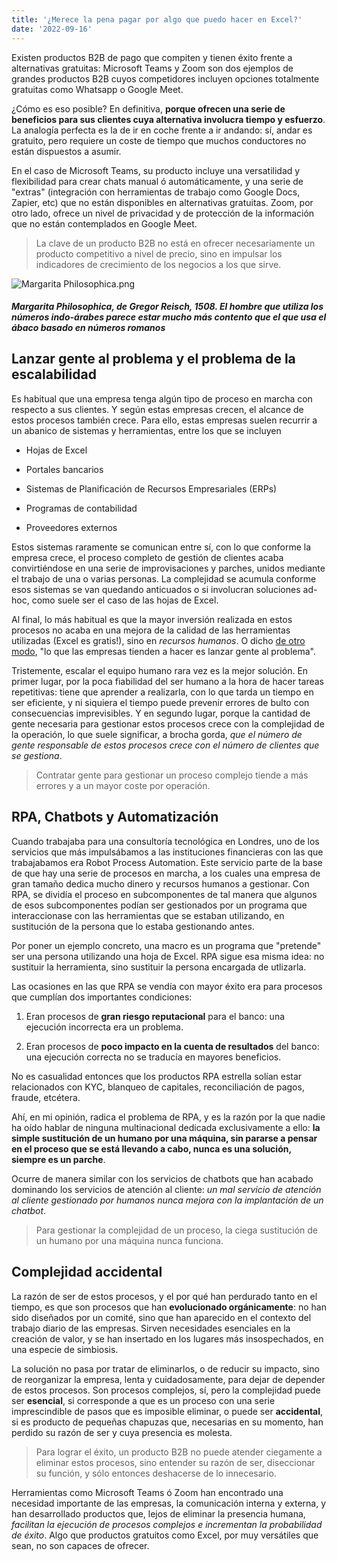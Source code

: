 ```yaml
---
title: '¿Merece la pena pagar por algo que puedo hacer en Excel?'
date: '2022-09-16'
---
```


Existen productos B2B de pago que compiten y tienen éxito frente a alternativas gratuitas: Microsoft Teams y Zoom son dos ejemplos de grandes productos B2B cuyos competidores incluyen opciones totalmente gratuitas como Whatsapp o Google Meet.

¿Cómo es eso posible? En definitiva, **porque ofrecen una serie de beneficios para sus clientes cuya alternativa involucra tiempo y esfuerzo**. La analogía perfecta es la de ir en coche frente a ir andando: sí, andar es gratuito, pero requiere un coste de tiempo que muchos conductores no están dispuestos a asumir.

En el caso de Microsoft Teams, su producto incluye una versatilidad y flexibilidad para crear chats manual ó automáticamente, y una serie de "extras" (integración con herramientas de trabajo como Google Docs, Zapier, etc) que no están disponibles en alternativas gratuitas. Zoom, por otro lado, ofrece un nivel de privacidad y de protección de la información que no están contemplados en Google Meet.

> La clave de un producto B2B no está en ofrecer necesariamente un producto competitivo a nivel de precio, sino en impulsar los indicadores de crecimiento de los negocios a los que sirve.

![Margarita Philosophica.png](https://buttondown.s3.amazonaws.com/images/df02639d-16c0-4476-9658-2f940ee0f294.png)

##### Margarita Philosophica, de Gregor Reisch, 1508. El hombre que utiliza los números indo-árabes parece estar mucho más contento que el que usa el ábaco basado en números romanos

## Lanzar gente al problema y el problema de la escalabilidad

Es habitual que una empresa tenga algún tipo de proceso en marcha con respecto a sus clientes. Y según estas empresas crecen, el alcance de estos procesos también crece. Para ello, estas empresas suelen recurrir a un abanico de sistemas y herramientas, entre los que se incluyen

- Hojas de Excel

- Portales bancarios

- Sistemas de Planificación de Recursos Empresariales (ERPs)

- Programas de contabilidad

- Proveedores externos

Estos sistemas raramente se comunican entre sí, con lo que conforme la empresa crece, el proceso completo de gestión de clientes acaba convirtiéndose en una serie de improvisaciones y parches, unidos mediante el trabajo de una o varias personas. La complejidad se acumula conforme esos sistemas se van quedando anticuados o si involucran soluciones ad-hoc, como suele ser el caso de las hojas de Excel.

Al final, lo más habitual es que la mayor inversión realizada en estos procesos no acaba en una mejora de la calidad de las herramientas utilizadas (Excel es gratis!), sino en _recursos humanos_. O dicho [de otro modo](https://frontierfintech.substack.com/p/44-b2b-payment-operations), "lo que las empresas tienden a hacer es lanzar gente al problema".

Tristemente, escalar el equipo humano rara vez es la mejor solución. En primer lugar, por la poca fiabilidad del ser humano a la hora de hacer tareas repetitivas: tiene que aprender a realizarla, con lo que tarda un tiempo en ser eficiente, y ni siquiera el tiempo puede prevenir errores de bulto con consecuencias imprevisibles. Y en segundo lugar, porque la cantidad de gente necesaria para gestionar estos procesos crece con la complejidad de la operación, lo que suele significar, a brocha gorda, _que el número de gente responsable de estos procesos crece con el número de clientes que se gestiona_.

> Contratar gente para gestionar un proceso complejo tiende a más errores y a un mayor coste por operación.

## RPA, Chatbots y Automatización

Cuando trabajaba para una consultoría tecnológica en Londres, uno de los servicios que más impulsábamos a las instituciones financieras con las que trabajabamos era Robot Process Automation. Este servicio parte de la base de que hay una serie de procesos en marcha, a los cuales una empresa de gran tamaño dedica mucho dinero y recursos humanos a gestionar. Con RPA, se dividía el proceso en subcomponentes de tal manera que algunos de esos subcomponentes podían ser gestionados por un programa que interaccionase con las herramientas que se estaban utilizando, en sustitución de la persona que lo estaba gestionando antes.

Por poner un ejemplo concreto, una macro es un programa que "pretende" ser una persona utilizando una hoja de Excel. RPA sigue esa misma idea: no sustituir la herramienta, sino sustituir la persona encargada de utlizarla.

Las ocasiones en las que RPA se vendía con mayor éxito era para procesos que cumplían dos importantes condiciones:

1. Eran procesos de **gran riesgo reputacional** para el banco: una ejecución incorrecta era un problema.

2. Eran procesos de **poco impacto en la cuenta de resultados** del banco: una ejecución correcta no se traducía en mayores beneficios.

No es casualidad entonces que los productos RPA estrella solían estar relacionados con KYC, blanqueo de capitales, reconciliación de pagos, fraude, etcétera.

Ahí, en mi opinión, radica el problema de RPA, y es la razón por la que nadie ha oído hablar de ninguna multinacional dedicada exclusivamente a ello: **la simple sustitución de un humano por una máquina, sin pararse a pensar en el proceso que se está llevando a cabo, nunca es una solución, siempre es un parche**.

Ocurre de manera similar con los servicios de chatbots que han acabado dominando los servicios de atención al cliente: _un mal servicio de atención al cliente gestionado por humanos nunca mejora con la implantación de un chatbot_.

> Para gestionar la complejidad de un proceso, la ciega sustitución de un humano por una máquina nunca funciona.

## Complejidad accidental

La razón de ser de estos procesos, y el por qué han perdurado tanto en el tiempo, es que son procesos que han **evolucionado orgánicamente**: no han sido diseñados por un comité, sino que han aparecido en el contexto del trabajo diario de las empresas. Sirven necesidades esenciales en la creación de valor, y se han insertado en los lugares más insospechados, en una especie de simbiosis.

La solución no pasa por tratar de eliminarlos, o de reducir su impacto, sino de reorganizar la empresa, lenta y cuidadosamente, para dejar de depender de estos procesos. Son procesos complejos, sí, pero la complejidad puede ser **esencial**, si corresponde a que es un proceso con una serie imprescindible de pasos que es imposible eliminar, o puede ser **accidental**, si es producto de pequeñas chapuzas que, necesarias en su momento, han perdido su razón de ser y cuya presencia es molesta.

> Para lograr el éxito, un producto B2B no puede atender ciegamente a eliminar estos procesos, sino entender su razón de ser, diseccionar su función, y sólo entonces deshacerse de lo innecesario.

Herramientas como Microsoft Teams ó Zoom han encontrado una necesidad importante de las empresas, la comunicación interna y externa, y han desarrollado productos que, lejos de eliminar la presencia humana, _facilitan la ejecución de procesos complejos e incrementan la probabilidad de éxito_. Algo que productos gratuitos como Excel, por muy versátiles que sean, no son capaces de ofrecer.
